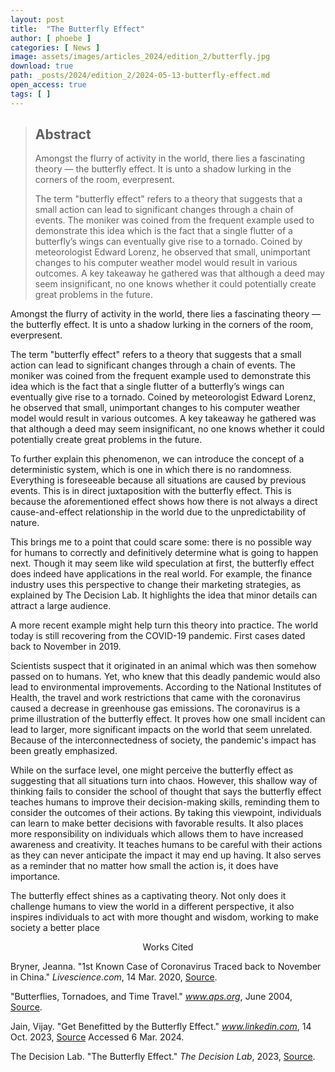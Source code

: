 ```yaml
---
layout: post
title:  "The Butterfly Effect"
author: [ phoebe ]
categories: [ News ]
image: assets/images/articles_2024/edition_2/butterfly.jpg
download: true
path: _posts/2024/edition_2/2024-05-13-butterfly-effect.md
open_access: true
tags: [ ]
---
```


> ## Abstract
> Amongst the flurry of activity in the world, there lies a fascinating theory — the butterfly effect. It is unto a shadow lurking in the corners of the room, everpresent.
> 
> The term "butterfly effect" refers to a theory that suggests that a small action can lead to significant changes through a chain of events. The moniker was coined from the frequent example used to demonstrate this idea which is the fact that a single flutter of a butterfly’s wings can eventually give rise to a tornado. Coined by meteorologist Edward Lorenz, he observed that small, unimportant changes to his computer weather model would result in various outcomes. A key takeaway he gathered was that although a deed may seem insignificant, no one knows whether it could potentially create great problems in the future.

Amongst the flurry of activity in the world, there lies a fascinating theory — the butterfly effect. It is unto a shadow lurking in the corners of the room, everpresent.

The term "butterfly effect" refers to a theory that suggests that a small action can lead to significant changes through a chain of events. The moniker was coined from the frequent example used to demonstrate this idea which is the fact that a single flutter of a butterfly’s wings can eventually give rise to a tornado. Coined by meteorologist Edward Lorenz, he observed that small, unimportant changes to his computer weather model would result in various outcomes. A key takeaway he gathered was that although a deed may seem insignificant, no one knows whether it could potentially create great problems in the future.

To further explain this phenomenon, we can introduce the concept of a deterministic system, which is one in which there is no randomness. Everything is foreseeable because all situations are caused by previous events. This is in direct juxtaposition with the butterfly effect. This is because the aforementioned effect shows how there is not always a direct cause-and-effect relationship in the world due to the unpredictability of nature.

This brings me to a point that could scare some: there is no possible way for humans to correctly and definitively determine what is going to happen next. Though it may seem like wild speculation at first, the butterfly effect does indeed have applications in the real world. For example, the finance industry uses this perspective to change their marketing strategies, as explained by The Decision Lab. It highlights the idea that minor details can attract a large audience.

A more recent example might help turn this theory into practice. The world today is still recovering from the COVID-19 pandemic. First cases dated back to November in 2019.

Scientists suspect that it originated in an animal which was then somehow passed on to humans. Yet, who knew that this deadly pandemic would also lead to environmental improvements. According to the National Institutes of Health, the travel and work restrictions that came with the coronavirus caused a decrease in greenhouse gas emissions. The coronavirus is a prime illustration of the butterfly effect. It proves how one small incident can lead to larger, more significant impacts on the world that seem unrelated. Because of the interconnectedness of society, the pandemic's impact has been greatly emphasized.

While on the surface level, one might perceive the butterfly effect as suggesting that all situations turn into chaos. However, this shallow way of thinking fails to consider the school of thought that says the butterfly effect teaches humans to improve their decision-making skills, reminding them to consider the outcomes of their actions. By taking this viewpoint, individuals can learn to make better decisions with favorable results. It also places more responsibility on individuals which allows them to have increased awareness and creativity. It teaches humans to be careful with their actions as they can never anticipate the impact it may end up having. It also serves as a reminder that no matter how small the action is, it does have importance.

The butterfly effect shines as a captivating theory. Not only does it challenge humans to view the world in a different perspective, it also inspires individuals to act with more thought and wisdom, working to make society a better place

<center>Works Cited</center> 

Bryner, Jeanna. "1st Known Case of Coronavirus Traced back to November in China." *Livescience.com*, 14 Mar. 2020, [Source](https://www.livescience.com/first-case-coronavirus-found.html).

"Butterflies, Tornadoes, and Time Travel." *www.aps.org*, June 2004, [Source](https://www.aps.org/publications/apsnews/200406/butterfly-effect.cfm#:~:text=The%20term%20%22butterfly%20effect%22%20was).

Jain, Vijay. "Get Benefitted by the Butterfly Effect." *www.linkedin.com*, 14 Oct. 2023, [Source](https://www.linkedin.com/pulse/get-benefitted-butterfly-effect-dr-vijay-jain-dminf#:~:text=Improved%20decision%2dMaking%3A%20The%20Butterfly) Accessed 6 Mar. 2024.

The Decision Lab. "The Butterfly Effect." *The Decision Lab*, 2023, [Source](https://thedecisionlab.com/reference-guide/economics/the-butterfly-effect).
